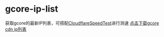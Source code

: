 # gcore-ip-list
获取gcore的最新IP列表，可搭配[CloudflareSpeedTest](https://github.com/XIU2/CloudflareSpeedTest)进行测速
[点击下载gcore cdn ip列表](https://bt.ccckfg.top/down/hJQU1Y0xqDJq.txt)

